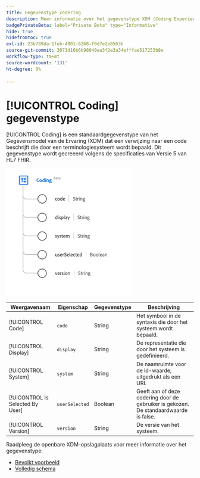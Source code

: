 ```yaml
---
title: Gegevenstype codering
description: Meer informatie over het gegevenstype XDM (Coding Experience Data Model).
badgePrivateBeta: label="Private Beta" type="Informative"
hide: true
hidefromtoc: true
exl-id: 23b789da-1feb-4001-8268-f0d7e2e8563b
source-git-commit: 3071d16b6b98040ea3f2e3a34efffae517253b8e
workflow-type: tm+mt
source-wordcount: '131'
ht-degree: 0%

---
```


# [!UICONTROL Coding] gegevenstype

[!UICONTROL Coding] is een standaardgegevenstype van het Gegevensmodel van de Ervaring (XDM) dat een verwijzing naar een code beschrijft die door een terminologiesysteem wordt bepaald. Dit gegevenstype wordt gecreeerd volgens de specificaties van Versie 5 van HL7 FHIR.

![ Coderende gegevenstypestructuur ](../../../images/healthcare/data-types/coding.png)

| Weergavenaam | Eigenschap | Gegevenstype | Beschrijving |
| --- | --- | --- | --- |
| [!UICONTROL Code] | `code` | String | Het symbool in de syntaxis die door het systeem wordt bepaald. |
| [!UICONTROL Display] | `display` | String | De representatie die door het systeem is gedefinieerd. |
| [!UICONTROL System] | `system` | String | De naamruimte voor de id-waarde, uitgedrukt als een URI. |
| [!UICONTROL Is Selected By User] | `userSelected` | Boolean | Geeft aan of deze codering door de gebruiker is gekozen. De standaardwaarde is false. |
| [!UICONTROL Version] | `version` | String | De versie van het systeem. |

Raadpleeg de openbare XDM-opslagplaats voor meer informatie over het gegevenstype:

* [ Bevolkt voorbeeld ](https://github.com/adobe/xdm/blob/master/extensions/industry/healthcare/fhir/datatypes/coding.example.1.json)
* [ Volledig schema ](https://github.com/adobe/xdm/blob/master/extensions/industry/healthcare/fhir/datatypes/coding.schema.json)
